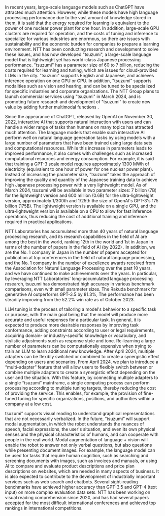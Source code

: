 In recent years, large-scale language models such as ChatGPT have attracted much attention. However, while these models have high language processing performance due to the vast amount of knowledge stored in them, it is said that the energy required for learning is equivalent to the power of one nuclear power plant for one hour. In addition, large-scale GPU clusters are required for operation, and the costs of tuning and inference to specialize for various industries are enormous, so there are issues with sustainability and the economic burden for companies to prepare a learning environment. NTT has been conducting research and development to solve these issues, and has now developed "tsuzumi", a large-scale language model that is lightweight yet has world-class Japanese processing performance. "tsuzumi" has a parameter size of 60 to 7 billion, reducing the costs required for learning and tuning, which are issues for cloud-provided LLMs in the city. "tsuzumi" supports English and Japanese, and achieves inference operation on one GPU or CPU. In addition, "tsuzumi" supports modalities such as vision and hearing, and can be tuned to be specialized for specific industries and corporate organizations. The NTT Group plans to launch commercial services using "tsuzumi" in March 2024, and is promoting future research and development of "tsuzumi" to create new value by adding further multimodal functions . 

Since the appearance of ChatGPT, released by OpenAI on November 30, 2022, interactive AI that supports natural interaction with users and can handle a wider range of tasks than humans on many topics has attracted much attention. The language models that enable such interactive AI perform well on natural language generation tasks by using models with a large number of parameters that have been trained using large data sets and computational resources. While this increase in parameters leads to improved performance, it also comes with challenges such as increased computational resources and energy consumption. For example, it is said that training a GPT-3 scale model requires approximately 1300 MWh of electricity (equivalent to one hour of power for one nuclear power plant). Instead of increasing the parameter size, “tsuzumi” takes the approach of improving the quality and quantity of the Japanese training data to achieve high Japanese processing power with a very lightweight model.
As of March 2024, tsuzumi will be available in two parameter sizes: 7 billion (7B) for the lightweight version and 600 million (0.6B) for the ultra-lightweight version, approximately 1/300th and 1/25th the size of OpenAI's GPT-3's 175 billion (175B). The lightweight version is available on a single GPU, and the ultra-lightweight version is available on a CPU to allow for fast inference operations, thus reducing the cost of additional training and inference required in practical applications.

NTT Laboratories has accumulated more than 40 years of natural language processing research, and its research capabilities in the field of AI are among the best in the world, ranking 12th in the world and 1st in Japan in terms of the number of papers in the field of AI (by 2022) . In addition, we are the No. 1 company in Japan in the number of papers accepted for publication at top conferences in the field of natural language processing, and the No. 1 company in the number of excellence awards received from the Association for Natural Language Processing over the past 10 years, and we have continued to make achievements over the years.
In particular, by leveraging NTT Laboratories' long-accumulated language processing research, tsuzumi has demonstrated high accuracy in various benchmark comparisons, even with small parameter sizes. The Rakuda benchmark for generative AI outperforms GPT-3.5 by 81.3%, The performance has been steadily improving from the 52.2% win rate as of October 2023.

LLM tuning is the process of tailoring a model's behavior to a specific task or purpose, with the main goal being that the model will produce more accurate and useful responses for a particular task. In general, it is expected to produce more desirable responses by improving task conformance, adding constraints according to user or legal requirements, acquiring domain- or industry-specific knowledge or vocabulary, and stylistic adjustments such as response style and tone.
Re-learning a large number of parameters can be computationally expensive when trying to train an LLM to learn additional new knowledge. After April 2024, multiple adapters can be flexibly switched or combined to create a synergistic effect depending on users and scenarios, From April 2024, we plan to introduce a “multi-adapter” feature that will allow users to flexibly switch between or combine multiple adapters to create a synergistic effect depending on the user and the situation. With this feature, by connecting multiple adapters to a single “tsuzumi” mainframe, a single computing process can perform processing according to multiple tuning targets, thereby reducing the cost of providing the service. This enables, for example, the provision of fine-tuned tuning for specific organizations, positions, and authorities within a company at a low cost.

tsuzumi” supports visual reading to understand graphical representations that are not necessarily verbalized.
In the future, “tsuzumi” will support modal augmentation, in which the robot understands the nuances of speech, facial expressions, the user's situation, and even its own physical senses and the physical characteristics of humans, and can cooperate with people in the real world. Modal augmentation of language + vision will enable the robot to answer not only verbal questions, but also questions while presenting document images. For example, the language model can be used for tasks that require human cognition, such as searching and screening documents with images, such as invoices and manuals, or using AI to compare and evaluate product descriptions and price plan descriptions on websites, which are needed in many aspects of business. It is also expected to contribute to the development of industrially important services such as web search and chatbots.
Several sight-reading benchmarks have achieved higher accuracy than GPT-3.5 and GPT-4 (text input) on more complex evaluation data sets.
NTT has been working on visual reading comprehension since 2020, and has had several papers accepted for the most difficult international conferences and achieved top rankings in international competitions.
